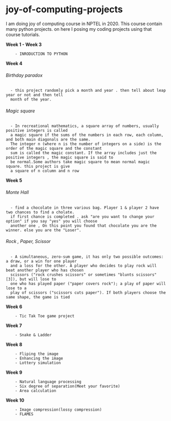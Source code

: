 # joy-of-computing-projects
I am doing joy of computing course in NPTEL in 2020. This course contain many python projects. on here I posing my coding projects using that course tutorials.

**Week 1 - Week 3**

        - INRODUCTION TO PYTHON
      
**Week 4**

   <h6>Birthday paradox</h6>
      
      - this project randomly pick a month and year . then tell about leap year or not and then tell 
      month of the year.
   
   <h6> Magic square </h6>
   
      - In recreational mathematics, a square array of numbers, usually positive integers is called
      a magic square if the sums of the numbers in each row, each column, and both main diagonals are the same.
      The integer n (where n is the number of integers on a side) is the order of the magic square and the constant 
      sum is called the magic constant. If the array includes just the positive integers , the magic square is said to
      be normal.Some authors take magic square to mean normal magic square. this project is give 
      a square of n column and n row

**Week 5**

   <h6>Monte Hall</h6>
      
      - find a chocolate in three various bag. Player 1 & player 2 have two chances to find a cholate.
      if first chance is completed . ask "are you want to change your option" if you say "yes" you will choose
      another one , On this point you found that chocolate you are the winner. else you are the "Loser".
   
   <h6> Rock , Paper, Scissor </h6>
   
      - A simultaneous, zero-sum game, it has only two possible outcomes: a draw, or a win for one player
      and a loss for the other. A player who decides to play rock will beat another player who has chosen 
      scissors ("rock crushes scissors" or sometimes "blunts scissors"[3]), but will lose to 
      one who has played paper ("paper covers rock"); a play of paper will lose to a
      play of scissors ("scissors cuts paper"). If both players choose the same shape, the game is tied 

**Week 6**

        - Tic Tak Toe game project

**Week 7**

        - Snake & Ladder

**Week 8**

        - Fliping the image
        - Enhancing the image
        - Lottery simulation
        
**Week 9**

        - Natural language processing 
        - Six degree of separation(Meet your favorite)
        - Area calculation

**Week 10**

        - Image compression(lossy compression)
        - FLAMES
        
